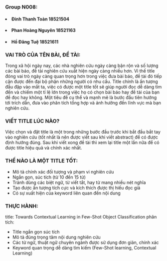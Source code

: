 ### Group N008:
#### <li>Đinh Thanh Toàn 18521504</li>
#### <li>Phan Hoàng Nguyên 18521163</li>
#### <li>Hồ Đăng Tuệ 18521611</li>

### VAI TRÒ CỦA TÊN BÀI, ĐỀ TÀI:
Trong xã hội ngày nay, các nhà nghiên cứu ngày càng bận rộn và số lượng các bài báo, đề tài nghiên cứu xuất hiện ngày càng nhiều hơn. Vì thế title đóng vai trò ngày càng quan trọng hơn trong việc đưa bài báo, đề tài đó tiếp cận được đến đại bộ phận những người có nhu cầu. Title chính là ấn tượng đầu đập vào mắt ta, việc có được một title tốt sẽ giúp người đọc dễ dàng tìm đến và chiếm một tỉ lệ lớn trong việc họ có chọn bài báo hay đề tài của bạn đề đọc hay không.
Một tiêu đề cụ thể và mạnh mẽ là bước đầu tiên hướng tới trích dẫn, đưa vào phân tích tổng hợp và ảnh hưởng đến lĩnh vực mà bạn nghiên cứu.

### VIẾT TITLE LÚC NÀO?
Việc chọn và đặt title là một trong những bước đầu trước khi bắt đầu bắt tay vào nghiên cứu (tốt nhất là nên được viết sau khi viết abstract) để có được định hướng đúng. Sau khi viết xong đề tài thì xem lại title một lần nữa để có được title hiệu quả và chính xác nhất.
### THẾ NÀO LÀ MỘT TITLE TỐT: 
- Mô tả chính xác đối tượng và phạm vi nghiên cứu
- Ngắn gọn, súc tích (từ 10 đến 15 từ)
- Tránh dùng các biệt ngữ, từ viết tắt, hay từ mang nhiều nét nghĩa
- Tạo được ấn tượng tích cực và kích thích được thị hiếu đọc giả
- Có sự xuất hiện của keyword liên quan đến nội dung

### THỰC HÀNH: 
title: Towards Contextual Learning in Few-Shot Object Classification
phân tích: 
- Title ngắn gọn súc tích
- Mô tả đúng trọng tâm nội dung nghiên cứu
- Các từ ngữ, thuật ngữ chuyên ngành được sử dụng đơn giản, chính xác 
- Keyword quan trọng dễ dàng tìm kiếm (Few-Shot learning, Contextual Learning)
